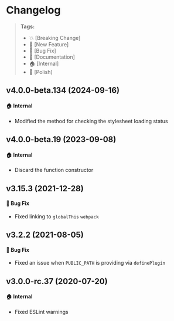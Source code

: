 Changelog
=========

> **Tags:**
> - :boom:       [Breaking Change]
> - :rocket:     [New Feature]
> - :bug:        [Bug Fix]
> - :memo:       [Documentation]
> - :house:      [Internal]
> - :nail_care:  [Polish]

## v4.0.0-beta.134 (2024-09-16)

#### :house: Internal

* Modified the method for checking the stylesheet loading status

## v4.0.0-beta.19 (2023-09-08)

#### :house: Internal

* Discard the function constructor

## v3.15.3 (2021-12-28)

#### :bug: Bug Fix

* Fixed linking to `globalThis` `webpack`

## v3.2.2 (2021-08-05)

#### :bug: Bug Fix

* Fixed an issue when `PUBLIC_PATH` is providing via `definePlugin`

## v3.0.0-rc.37 (2020-07-20)

#### :house: Internal

* Fixed ESLint warnings
